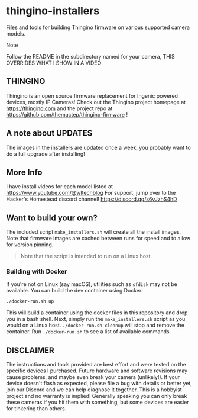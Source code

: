 # thingino-installers

Files and tools for building Thingino firmware on various supported camera models.

> [!NOTE]
> Follow the README in the subdirectory named for your camera, THIS OVERRIDES WHAT I SHOW IN A VIDEO


## THINGINO

Thingino is an open source firmware replacement for Ingenic powered devices, mostly IP Cameras! Check out the Thingino project homepage
at https://thingino.com and the project repo at https://github.com/themactep/thingino-firmware !

## A note about UPDATES

The images in the installers are updated once a week, you probably want to do a full upgrade after installing!

## More Info

I have install videos for each model listed at https://www.youtube.com/@wltechblog
For support, jump over to the Hacker's Homestead discord channel! https://discord.gg/s6yJzhS4hD

## Want to build your own?

The included script `make_installers.sh` will create all the install images. Note that firmware images are cached between runs for speed and to
allow for version pinning.

> Note that the script is intended to run on a Linux host.

### Building with Docker

If you're not on Linux (say macOS), utilities such as `sfdisk` may not be available. You can build the dev container using Docker:

```bash
./docker-run.sh up
```

This will build a container using the docker files in this repository and drop you in a bash shell.
Next, simply run the `make_installers.sh` script as you would on a Linux host. `./docker-run.sh cleanup` will stop and remove the container.
Run `./docker-run.sh` to see a list of available commands.

## DISCLAIMER

The instructions and tools provided are best effort and were tested on the specific devices I purchased. Future hardware
and software revisions may cause problems, and maybe even break your camera (unlikely!). If your device doesn't flash as expected,
please file a bug with details or better yet, join our Discord and we can help diagnose it together. This is a hobbyist project
and no warranty is implied! Generally speaking you can only break these cameras if you hit them with something, but some devices
are easier for tinkering than others.
